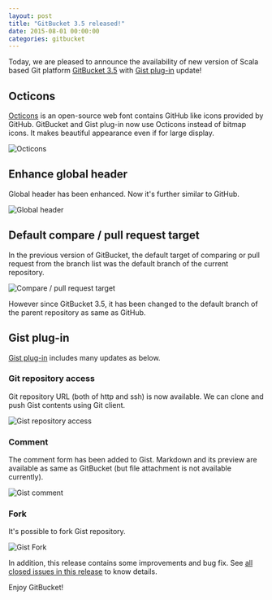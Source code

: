 ```yaml
---
layout: post
title: "GitBucket 3.5 released!"
date: 2015-08-01 00:00:00
categories: gitbucket
---
```


Today, we are pleased to announce the availability of new version of Scala based Git platform [GitBucket 3.5](https://github.com/gitbucket/gitbucket/releases/tag/3.5) with [Gist plug-in](https://github.com/gitbucket/gitbucket-gist-plugin) update!

## Octicons

[Octicons](https://octicons.github.com/) is an open-source web font contains GitHub like icons provided by GitHub. GitBucket and Gist plug-in now use Octicons instead of bitmap icons. It makes beautiful appearance even if for large display.

![Octicons]({{site.baseurl}}/images/gitbucket-3.5/gitbucket_octicons.png)

## Enhance global header

Global header has been enhanced. Now it's further similar to GitHub.

![Global header]({{site.baseurl}}/images/gitbucket-3.5/gitbucket_header.png)

## Default compare / pull request target

In the previous version of GitBucket, the default target of comparing or pull request from the branch list was the default branch of the current repository.

![Compare / pull request target]({{site.baseurl}}/images/gitbucket-3.5/gitbucket_compare_target.png)

However since GitBucket 3.5, it has been changed to the default branch of the parent repository as same as GitHub.

## Gist plug-in

[Gist plug-in](https://github.com/gitbucket/gitbucket-gist-plugin) includes many updates as below.

### Git repository access

Git repository URL (both of http and ssh) is now available. We can clone and push Gist contents using Git client.

![Gist repository access]({{site.baseurl}}/images/gitbucket-3.5/gist_git_repository.png)

### Comment

The comment form has been added to Gist. Markdown and its preview are available as same as GitBucket (but file attachment is not available currently).

![Gist comment]({{site.baseurl}}/images/gitbucket-3.5/gist_comment.png)

### Fork

It's possible to fork Gist repository.

![Gist Fork]({{site.baseurl}}/images/gitbucket-3.5/gist_fork.png)

In addition, this release contains some improvements and bug fix. See [all closed issues in this release](https://github.com/gitbucket/gitbucket/issues?q=is%3Aclosed+milestone%3A3.5) to know details.

Enjoy GitBucket!
